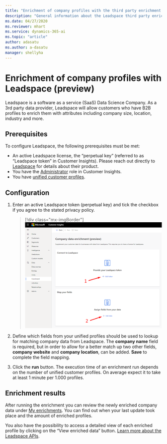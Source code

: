 ```yaml
---
title: "Enrichment of company profiles with the third party enrichment Leadspace in Dynamics 365 Customer Insights | Microsoft Docs"
description: "General information about the Leadspace third party enrichment in Customer Insights."
ms.date: 04/27/2020
ms.reviewer: mhart
ms.service: dynamics-365-ai
ms.topic: "article"
author: adasatu
ms.author: a-dasatu
manager: shellyha
---
```


# Enrichment of company profiles with Leadspace (preview)

Leadspace is a software as a service (SaaS) Data Science Company. As a 3rd party data provider, Leadspace will allow customers who have B2B profiles to enrich them with attributes including company size, location, industry and more.

## Prerequisites

To configure Leadspace, the following prerequisites must be met:
-	An active Leadspace license, the “perpetual key” (referred to as “Leadspace token” in Customer Insights). Please reach out directly to [Leadspace](https://www.leadspace.com/products/leadspace-on-demand/) for details about their product.
-	You have the [Administrator](pm-permissions#administrator) role in Customer Insights.
-	You have [unified customer profiles](pm-profiles).

## Configuration

1. Enter an active Leadspace token (perpetual key) and tick the checkbox if you agree to the stated privacy policy.

   > [!div class="mx-imgBorder"]
   > ![Leadspace configuration page](media/enrichment-leadspace-configuration.png "Leadspace configuration page")

2.	Define which fields from your unified profiles should be used to lookup for matching company data from Leadspace. The **company name** field is required, but in order to allow for a better match up two other fields, **company website** and **company location**, can be added.
**Save** to complete the field mapping.

3.	Click the **run** button. The execution time of an enrichment run depends on the number of unified customer profiles. On average expect it to take at least 1 minute per 1.000 profiles. 

## Enrichment results

After running the enrichment you can review the newly enriched company data under [My enrichments](pm-profiles). You can find out when your last update took place and the amount of enriched profiles.

You also have the possibility to access a detailed view of each enriched profile by clicking on the “View enriched data” button.
[Learn more about the Leadspace APIs](https://support.leadspace.com/hc/en-us/sections/201997649-API).
